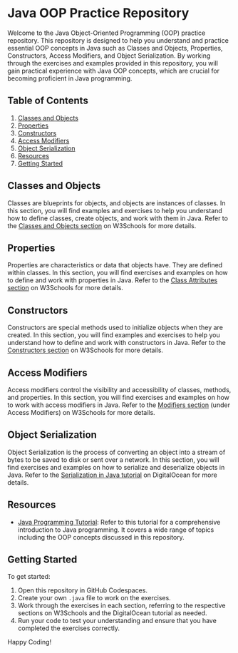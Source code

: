 # Java OOP Practice Repository

Welcome to the Java Object-Oriented Programming (OOP) practice repository. This repository is designed to help you understand and practice essential OOP concepts in Java such as Classes and Objects, Properties, Constructors, Access Modifiers, and Object Serialization. By working through the exercises and examples provided in this repository, you will gain practical experience with Java OOP concepts, which are crucial for becoming proficient in Java programming.

## Table of Contents

1. [Classes and Objects](#classes-and-objects)
2. [Properties](#properties)
3. [Constructors](#constructors)
4. [Access Modifiers](#access-modifiers)
5. [Object Serialization](#object-serialization)
6. [Resources](#resources)
7. [Getting Started](#getting-started)

## Classes and Objects

Classes are blueprints for objects, and objects are instances of classes. In this section, you will find examples and exercises to help you understand how to define classes, create objects, and work with them in Java. Refer to the [Classes and Objects section](https://www.w3schools.com/java/java_classes.asp) on W3Schools for more details.

## Properties

Properties are characteristics or data that objects have. They are defined within classes. In this section, you will find exercises and examples on how to define and work with properties in Java. Refer to the [Class Attributes section](https://www.w3schools.com/java/java_class_attributes.asp) on W3Schools for more details.

## Constructors

Constructors are special methods used to initialize objects when they are created. In this section, you will find examples and exercises to help you understand how to define and work with constructors in Java. Refer to the [Constructors section](https://www.w3schools.com/java/java_constructors.asp) on W3Schools for more details.

## Access Modifiers

Access modifiers control the visibility and accessibility of classes, methods, and properties. In this section, you will find exercises and examples on how to work with access modifiers in Java. Refer to the [Modifiers section](https://www.w3schools.com/java/java_modifiers.asp) (under Access Modifiers) on W3Schools for more details.

## Object Serialization

Object Serialization is the process of converting an object into a stream of bytes to be saved to disk or sent over a network. In this section, you will find exercises and examples on how to serialize and deserialize objects in Java. Refer to the [Serialization in Java tutorial](https://www.digitalocean.com/community/tutorials/serialization-in-java) on DigitalOcean for more details.

## Resources

- [Java Programming Tutorial](https://www.w3schools.com/java/java_intro.asp): Refer to this tutorial for a comprehensive introduction to Java programming. It covers a wide range of topics including the OOP concepts discussed in this repository.

## Getting Started

To get started:

1. Open this repository in GitHub Codespaces.
2. Create your own `.java` file to work on the exercises.
3. Work through the exercises in each section, referring to the respective sections on W3Schools and the DigitalOcean tutorial as needed.
4. Run your code to test your understanding and ensure that you have completed the exercises correctly.

Happy Coding!

